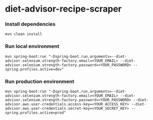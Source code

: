 # diet-advisor-recipe-scraper
### Install dependencies
```
mvn clean install
```
### Run local environment
```
mvn spring-boot:run "-Dspring-boot.run.arguments=--diet-advisor.selenium.strength-factory.email=<YOUR_EMAIL> --diet-advisor.selenium.strength-factory.password=<YOUR_PASSWORD> --spring.profiles.active=dev"
```
### Run production environment
```
mvn spring-boot:run "-Dspring-boot.run.arguments=--diet-advisor.selenium.strength-factory.email=<YOUR_EMAIL> --diet-advisor.selenium.strength-factory.password=<YOUR_PASSWORD> --diet-advisor.aws.user-credentials.access-key=<YOUR_ACCESS_KEY> --diet-advisor.aws.user-credentials.secret-key=<YOUR_SECRET_KEY> --spring.profiles.active=prod"
```